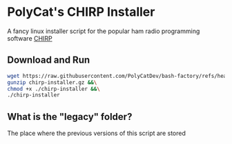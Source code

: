# PolyCat's CHIRP Installer
A fancy linux installer script for the popular ham radio programming software [CHIRP](https://chirpmyradio.com/)

## Download and Run
```bash
wget https://raw.githubusercontent.com/PolyCatDev/bash-factory/refs/heads/main/CHIRP-Installer/chirp-installer.gz &&\
gunzip chirp-installer.gz &&\
chmod +x ./chirp-installer &&\
./chirp-installer
```

## What is the "legacy" folder?
The place where the previous versions of this script are stored
